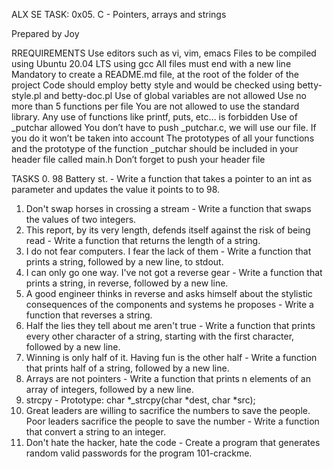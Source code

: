 ALX SE TASK: 0x05. C - Pointers, arrays and strings

Prepared by Joy

RREQUIREMENTS
Use editors such as vi, vim, emacs
Files to be compiled using Ubuntu 20.04 LTS using gcc
All files must end with a new line
Mandatory to create a README.md file, at the root of the folder of the project
Code should employ betty style and would be checked using betty-style.pl and betty-doc.pl
Use of global variables are not allowed
Use no more than 5 functions per file
You are not allowed to use the standard library. Any use of functions like printf, puts, etc… is forbidden
Use of _putchar  allowed
You don’t have to push _putchar.c, we will use our file. If you do it won’t be taken into account
The prototypes of all your functions and the prototype of the function _putchar should be included in your header file called main.h
Don’t forget to push your header file

TASKS
0. 98 Battery st. - Write a function that takes a pointer to an int as parameter and updates the value it points to to 98.
1. Don't swap horses in crossing a stream - Write a function that swaps the values of two integers.
2. This report, by its very length, defends itself against the risk of being read - Write a function that returns the length of a string.
3. I do not fear computers. I fear the lack of them - Write a function that prints a string, followed by a new line, to stdout.
4. I can only go one way. I've not got a reverse gear - Write a function that prints a string, in reverse, followed by a new line.
5. A good engineer thinks in reverse and asks himself about the stylistic consequences of the components and systems he proposes - Write a function that reverses a string.
6. Half the lies they tell about me aren't true - Write a function that prints every other character of a string, starting with the first character, followed by a new line.
7. Winning is only half of it. Having fun is the other half - Write a function that prints half of a string, followed by a new line.
8. Arrays are not pointers - Write a function that prints n elements of an array of integers, followed by a new line.
9. strcpy - Prototype: char *_strcpy(char *dest, char *src);
10. Great leaders are willing to sacrifice the numbers to save the people. Poor leaders sacrifice the people to save the number - Write a function that convert a string to an integer.
11. Don't hate the hacker, hate the code - Create a program that generates random valid passwords for the program 
101-crackme.

